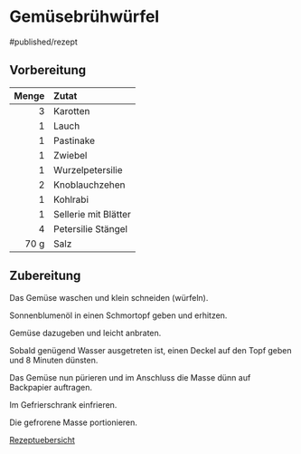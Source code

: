 # Gemüsebrühwürfel

#published/rezept  

## Vorbereitung

| Menge | Zutat                |
| -----:|:-------------------- |
|     3 | Karotten             |
|     1 | Lauch                |
|     1 | Pastinake            |
|     1 | Zwiebel              |
|     1 | Wurzelpetersilie     |
|     2 | Knoblauchzehen       |
|     1 | Kohlrabi             |
|     1 | Sellerie mit Blätter |
|     4 | Petersilie Stängel   |
|  70 g | Salz                 |

## Zubereitung

Das Gemüse waschen und klein schneiden (würfeln).

Sonnenblumenöl in einen Schmortopf geben und erhitzen.

Gemüse dazugeben und leicht anbraten.

Sobald genügend Wasser ausgetreten ist, einen Deckel auf den Topf geben und 8 Minuten dünsten.

Das Gemüse nun pürieren und im Anschluss die Masse dünn auf Backpapier auftragen.

Im Gefrierschrank einfrieren.

Die gefrorene Masse portionieren.

[Rezeptuebersicht](./Rezeptuebersicht.md)

